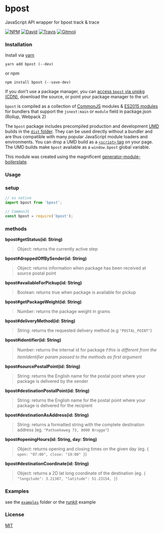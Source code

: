 # bpost

JavaScript API wrapper for bpost track &amp; trace

[![NPM](https://img.shields.io/npm/v/bpost.svg?style=flat-square)](https://www.npmjs.com/package/bpost)
[![David](https://img.shields.io/david/thibmaek/bpost.svg?style=flat-square)](https://david-dm.org/thibmaek/bpost)
[![Travis](https://img.shields.io/travis/thibmaek/bpost/master.svg?style=flat-square)](https://travis-ci.org/thibmaek/bpost)
[![Gitmoji](https://img.shields.io/badge/gitmoji-%20😜%20😍-FFDD67.svg?style=flat-square)](https://gitmoji.carloscuesta.me/)

### Installation

Install via [yarn](https://github.com/yarnpkg/yarn)

	yarn add bpost (--dev)

or npm

	npm install bpost (--save-dev)


If you don't use a package manager, you can [access `bpost` via unpkg (CDN)](https://unpkg.com/bpost/), download the source, or point your package manager to the url.

`bpost` is compiled as a collection of [CommonJS](http://webpack.github.io/docs/commonjs.html) modules & [ES2015 modules](http://www.2ality.com/2014/09/es6-modules-final.html) for bundlers that support the `jsnext:main` or `module` field in package.json (Rollup, Webpack 2)

The `bpost` package includes precompiled production and development [UMD](https://github.com/umdjs/umd) builds in the [`dist` folder](https://unpkg.com/bpost/dist/). They can be used directly without a bundler and are thus compatible with many popular JavaScript module loaders and environments. You can drop a UMD build as a [`<script>` tag](https://unpkg.com/bpost) on your page. The UMD builds make `bpost` available as a `window.bpost` global variable.

This module was created using the magnificent [generator-module-boilerplate](https://github.com/duivvv/generator-module-boilerplate).

### Usage

### setup

```js
// es native
import bpost from 'bpost';

// CommonJS
const bpost = require('bpost');
```

### methods
__bpost#getStatus(id: String)__
> Object: returns the currently active step

__bpost#droppedOffBySender(id: String)__
> Object: returns information when package has been received at source postal point

__bpost#availableForPickup(id: String)__
> Boolean: returns true when package is available for pickup

__bpost#getPackageWeight(id: String)__
> Number: returns the package weight in grams

__bpost#deliveryMethod(id: String)__
> String: returns the requested delivery method
(e.g `"POSTAL_POINT"`)

__bpost#identifier(id: String)__
> Number: returns the internal id for package
_❗ this is different from the itemIdentifier param passed to the methods as first argument_

__bpost#sourcePostalPoint(id: String)__
> String: returns the English name for the postal point where your package is delivered by the sender

__bpost#destinationPostalPoint(id: String)__
> String: returns the English name for the postal point where your package is delivered for the recipient

__bpost#destinationAsAddress(id: String)__
> String: returns a formatted string with the complete destination address
(eg. `"Pathoekeweg 73, 8000 Brugge"`)

__bpost#openingHours(id: String, day: String)__
> Object: returns opening and closing times on the given day
(eg. `{ open: "07:00", close: "19:00" }`)

__bpost#destinationCoordinate(id: String)__
> Object: returns a 2D lat long coordinate of the destination
(eg. `{ "longitude": 3.21387, "latitude": 51.23154, }`)


### Examples

see the [`examples`](example/) folder or the [runkit](https://runkit.com/thibmaek/bpost) example

### License

[MIT](LICENSE)
